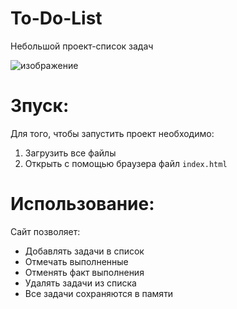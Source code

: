 # To-Do-List
Небольшой проект-список задач

![изображение](https://github.com/user-attachments/assets/99737cda-48a7-4a7e-8c65-aee65720f682)

# Зпуск:
Для того, чтобы запустить проект необходимо:
1. Загрузить все файлы
2. Открыть с помощью браузера файл `index.html`

# Использование:
Сайт позволяет:
- Добавлять задачи в список
- Отмечать выполненные
- Отменять факт выполнения
- Удалять задачи из списка
- Все задачи сохраняются в памяти


